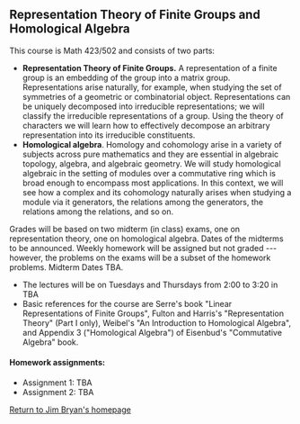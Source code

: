 ## Representation Theory of Finite Groups and Homological Algebra

This course is Math 423/502 and consists of two parts:

  * **Representation Theory of Finite Groups.** A representation of a finite group is an embedding of the group into a matrix group. Representations arise naturally, for example, when studying the set of symmetries of a geometric or combinatorial object. Representations can be uniquely decomposed into irreducible representations; we will classify the irreducible representations of a group. Using the theory of characters we will learn how to effectively decompose an arbitrary representation into its irreducible constituents. 
  * **Homological algebra**. Homology and cohomology arise in a variety of subjects across pure mathematics and they are essential in  algebraic topology, algebra, and algebraic geometry. We will study homological algebraic in the setting of modules over a commutative ring which is broad enough to encompass most applications. In this context, we will see how a complex and its cohomology naturally arises when studying a module via it generators, the relations among the generators, the relations among the relations, and so on. 

Grades will be based on two midterm (in class) exams, one on representation theory, one on homological algebra. Dates of the midterms to be announced. Weekly homework will be assigned but not graded --- however, the problems on the exams will be a subset of the homework problems. Midterm Dates TBA.

  * The lectures will be on Tuesdays and Thursdays from 2:00 to 3:20 in TBA
  * Basic references for the course are Serre's book "Linear Representations of Finite Groups", Fulton and Harris's "Representation Theory" (Part I only), Weibel's "An Introduction to Homological Algebra", and Appendix 3 ("Homological Algebra") of Eisenbud's "Commutative Algebra" book. 
  
#### Homework assignments:
  
  * Assignment 1: TBA
  * Assignment 2: TBA
  
  [Return to Jim Bryan's homepage](https://www.math.ubc.ca/~jbryan)
